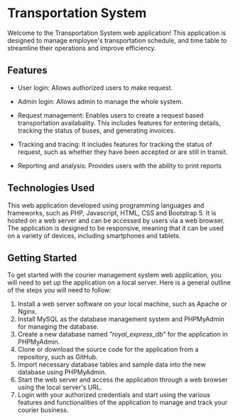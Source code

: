 
# Transportation System

Welcome to the Transportation System web application! This application is designed to manage employee's transportation schedule, and time table to streamline their operations and improve efficiency.

## Features

- User login: Allows authorized users to make request.

- Admin login: Allows admin to manage the whole system.

- Request management: Enables users to create a request based transportation availabality. This includes features for entering details, tracking the status of buses, and generating invoices.

- Tracking and tracing: It includes features for tracking the status of request, such as whether they have been accepted or are still in transit.

- Reporting and analysis: Provides users with the ability to print reports

## Technologies Used

This web application developed using programming languages and frameworks, such as PHP, Javascript, HTML, CSS and Bootstrap 5. It is hosted on a web server and can be accessed by users via a web browser. The application is designed to be responsive, meaning that it can be used on a variety of devices, including smartphones and tablets.

## Getting Started

To get started with the courier management system web application, you will need to set up the application on a local server. Here is a general outline of the steps you will need to follow:

1. Install a web server software on your local machine, such as Apache or Nginx.
2. Install MySQL as the database management system and PHPMyAdmin for managing the database.
3. Create a new database named _"royal_express_db"_ for the application in PHPMyAdmin.
4. Clone or download the source code for the application from a repository, such as GitHub.
5. Import necessary database tables and sample data into the new database using PHPMyAdmin.
6. Start the web server and access the application through a web browser using the local server's URL.
7. Login with your authorized credentials and start using the various features and functionalities of the application to manage and track your courier business.
